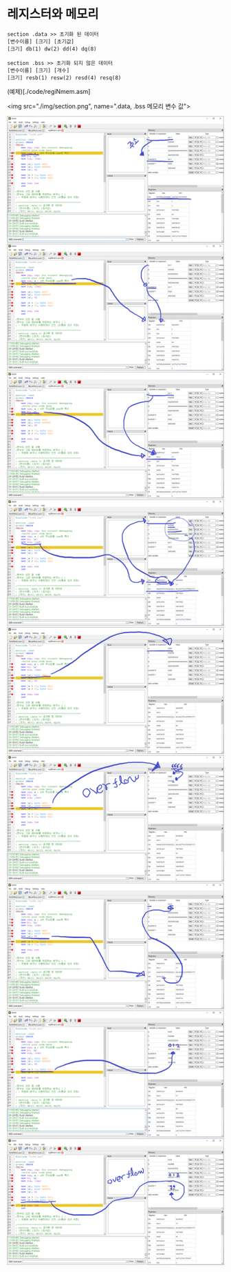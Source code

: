 # 레지스터와 메모리


    section .data >> 초기화 된 데이터
    [변수이름] [크기] [초기값]
    [크기] db(1) dw(2) dd(4) dq(8)

    section .bss >> 초기화 되지 않은 데이터
    [변수이름] [크기] [개수]
    [크기] resb(1) resw(2) resd(4) resq(8)

(예제)[./code/regiNmem.asm]

<img src="./img/section.png", name=".data, .bss 메모리 변수 값">

<img src="./img/00memory.png">

<img src="./img/01memory.png">

<img src="./img/02memory.png">

<img src="./img/03memory.png">

<img src="./img/04memory.png">

<img src="./img/05memory.png">

<img src="./img/06memory.png">

<img src="./img/07memory.png">

<img src="./img/08memory.png">


